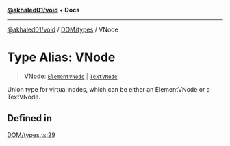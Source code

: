 [**@akhaled01/void**](../../../README.md) • **Docs**

***

[@akhaled01/void](../../../README.md) / [DOM/types](../README.md) / VNode

# Type Alias: VNode

> **VNode**: [`ElementVNode`](ElementVNode.md) \| [`TextVNode`](TextVNode.md)

Union type for virtual nodes, which can be either an ElementVNode or a TextVNode.

## Defined in

[DOM/types.ts:29](https://github.com/akhaled01/vortex/blob/6129b4a0bc7b35d178a4a45ea59f5942bbd0b23a/core/DOM/types.ts#L29)
